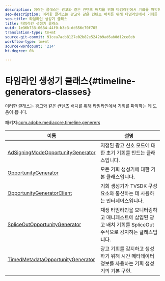 ```yaml
---
description: 이러한 클래스는 광고와 같은 컨텐츠 배치를 위해 타임라인에서 기회를 파악하는 데 도움이 됩니다.
seo-description: 이러한 클래스는 광고와 같은 컨텐츠 배치를 위해 타임라인에서 기회를 파악하는 데 도움이 됩니다.
seo-title: 타임라인 생성기 클래스
title: 타임라인 생성기 클래스
uuid: 1e36b738-0684-44f0-b3c3-dd656c70f705
translation-type: tm+mt
source-git-commit: 91cea7acb8127e02b82e5242b9ad6ab0d12ce0eb
workflow-type: tm+mt
source-wordcount: '214'
ht-degree: 0%

---
```



# 타임라인 생성기 클래스{#timeline-generators-classes}

이러한 클래스는 광고와 같은 컨텐츠 배치를 위해 타임라인에서 기회를 파악하는 데 도움이 됩니다.

패키지:[com.adobe.mediacore.timeline.generers](https://help.adobe.com/en_US/primetime/api/psdk/asdoc-dhls_1.4/com/adobe/mediacore/timeline/generators/package-detail.html)

| 이름 | 설명 |
|---|---|
| [AdSigningModeOpportunityGenerator](https://help.adobe.com/en_US/primetime/api/psdk/asdoc-dhls_1.4/com/adobe/mediacore/timeline/generators/AdSignalingModeOpportunityGenerator.html) | 지정된 광고 신호 모드에 대한 초기 기회를 만드는 클래스입니다. |
| [OpportunityGenerator](https://help.adobe.com/en_US/primetime/api/psdk/asdoc-dhls_1.4/com/adobe/mediacore/timeline/generators/OpportunityGenerator.html) | 모든 기회 생성기에 대한 기본 클래스입니다. |
| [OpportunityGeneratorClient](https://help.adobe.com/en_US/primetime/api/psdk/asdoc-dhls_1.4/com/adobe/mediacore/timeline/generators/OpportunityGeneratorClient.html) | 기회 생성기가 TVSDK 구성 요소와 통신하는 데 사용하는 인터페이스입니다. |
| [SpliceOutOpportunityGenerator](https://help.adobe.com/en_US/primetime/api/psdk/asdoc-dhls_1.4/com/adobe/mediacore/timeline/generators/SpliceOutOpportunityGenerator.html) | 재생 타임라인을 모니터링하고 매니페스트에 삽입된 광고 배치 기회를 SpliceOut 주석으로 감지하는 클래스입니다. |
| [TimedMetadataOpportunityGenerator](https://help.adobe.com/en_US/primetime/api/psdk/asdoc-dhls_1.4/com/adobe/mediacore/timeline/generators/TimedMetadataOpportunityGenerator.html) | 광고 기회를 감지하고 생성하기 위해 시간 메타데이터 정보를 사용하는 기회 생성기의 기본 구현. |